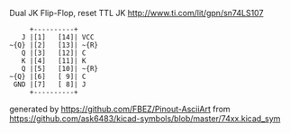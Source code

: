 Dual JK Flip-Flop, reset
TTL JK
http://www.ti.com/lit/gpn/sn74LS107


	     +----------+
	   J |[1]   [14]| VCC
	~{Q} |[2]   [13]| ~{R}
	   Q |[3]   [12]| C
	   K |[4]   [11]| K
	   Q |[5]   [10]| ~{R}
	~{Q} |[6]   [ 9]| C
	 GND |[7]   [ 8]| J
	     +----------+


generated by https://github.com/FBEZ/Pinout-AsciiArt from https://github.com/ask6483/kicad-symbols/blob/master/74xx.kicad_sym